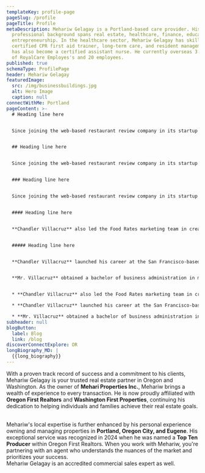 ```yaml
---
templateKey: profile-page
pageSlug: /profile
pageTitle: Profile
metaDescription: Mehariw Gelagay is a Portland-based care provider. His
  professional background spans real estate, healthcare, finance, education, and
  entrepreneurship. In the healthcare sector, Mehariw Gelagay has skills as
  certified CPR first aid trainer, long-term care, and resident management. He
  has also become a certified assistant nurse. He currently overseas 3 locations
  of RoyalCare Employes's and 20 employees.
published: true
schemaType: ProfilePage
header: Mehariw Gelagay
featuredImage:
  src: /img/businessbuildings.jpg
  alt: Hero Image
  caption: null
connectWithMe: Portland
pageContent: >-
  # Heading line here


  Since joining the web-based restaurant review company in its startup phase, **Chandler Villacruz** has spearheaded market research activities that have allowed the firm to build effective advertising campaigns and achieve sound business growth.


  ## Heading line here


  Since joining the web-based restaurant review company in its startup phase, **Chandler Villacruz** has spearheaded market research activities that have allowed the firm to build effective advertising campaigns and achieve sound business growth.


  ### Heading line here


  Since joining the web-based restaurant review company in its startup phase, **Chandler Villacruz** has spearheaded market research activities that have allowed the firm to build effective advertising campaigns and achieve sound business growth.


  #### Heading line here


  **Chandler Villacruz** also led the Food Rates marketing team in creating a successful *user rewards program* that boosted online signups by 10,000 accounts in its first 30 days. For his achievements in his field, the [San Francisco Business Times](file:///home/surajit/Downloads/executives%20(2)/executives/profile.html#) recognized him as one of its “40 Under 40” *business leaders* in 2014.


  ##### Heading line here


  **Chandler Villacruz** launched his career at the San Francisco-based Healthy Living. After only six years with the firm, he advanced from his position of marketing associate to the role of marketing director.


  **Mr. Villacruz** obtained a bachelor of business administration in marketing from the Mays Business School at Texas A&M University, where he pursued the Advertising Strategy career track. Subsequently, he earned a master of science in marketing at the University of Southern California.


  * **Chandler Villacruz** also led the Food Rates marketing team in creating a successful *user rewards program* that boosted online signups by 10,000 accounts in its first 30 days. For his achievements in his field, the [San Francisco Business Times](file:///home/surajit/Downloads/executives%20(2)/executives/profile.html#) recognized him as one of its “40 Under 40” *business leaders* in 2014.

  * **Chandler Villacruz** launched his career at the San Francisco-based Healthy Living. After only six years with the firm, he advanced from his position of marketing associate to the role of marketing director.

  * **Mr. Villacruz** obtained a bachelor of business administration in marketing from the Mays Business School at Texas A&M University, where he pursued the Advertising Strategy career track. Subsequently, he earned a master of science in marketing at the University of Southern California.
subheader: null
blogButton:
  label: Blog
  link: /blog
discoverConnectExplore: OR
longBiography_MD: |
  {{long_biography}}
---
```

With a proven track record of success and a commitment to his clients, Mehariw Gelagay is your trusted real estate partner in Oregon and Washington. As the owner of **Mehari Properties Inc.**, Mehariw brings a wealth of experience to every transaction. He is now proudly affiliated with **Oregon First Realtors** and **Washington First Properties**, continuing his dedication to helping individuals and families achieve their real estate goals.

\
Mehariw's local expertise is further enhanced by his personal experience owning and managing properties in **Portland, Oregon City, and Eugene**. His exceptional service was recognized in 2024 when he was named a **Top Ten Producer** within Oregon First Realtors. When you work with Mehariw, you're partnering with an agent who understands the nuances of the market and prioritizes your success.\
Mehariw Gelagay is an accredited commercial sales expert as well.